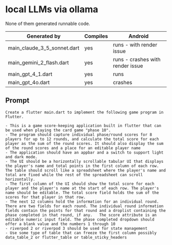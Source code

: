 # local LLMs via ollama

None of them generated runnable code.


| Generated by                | Compiles | Android                          |
| --------------------------- | -------- | -------------------------------- |
| main_claude_3_5_sonnet.dart | yes      | runs - with render issue           |
| main_gemini_2_flash.dart    | yes      | runs - crashes with render issue |
| main_gpt_4_1.dart           | yes      | runs                             |
| main_gpt_4o.dart            | yes      | crashes                          |

## Prompt

```text
Create a flutter main.dart to implement the following game program in Flutter.

- This is a game score-keeping application built in flutter that can be used when playing the card game "phase 10".
- The program should capture individual phase/round scores for 8 players for up to 12 rounds, and calculate the total score for each player as the sum of the round scores. It should also display the sum of the round scores and a place for an editable player name
- The application should have an appbar and a switch to support light and dark mode.
- The UI should be a horizontally scrollable tabular UI that displays the player's name and total points in the first column of each row.   The table should scroll like a spreadsheet where the player's name and total are fixed while the rest of the spreadsheet can scroll horizontally.
- The first column of the UI should show the total score for each player and the player's name at the start of each row. The player's name should be editable. The total score field holds the sum of the scores for that player in that row.
- The next 12 columns hold the information for an individual round. There are two fields for each round. The individual round information fields contain the points for that round and a droplist containing the phase completed in that round, if any.   The score attribute is an editable numeric input field. The phase completed dropdown should offer a blank value and the numbers 1 through 10
- riverpod 2 or riverpod 3 should be used for state management
- Use some type of table that can freeze the first column possibly data_table_2 or flutter_table or table_sticky_headers
```
